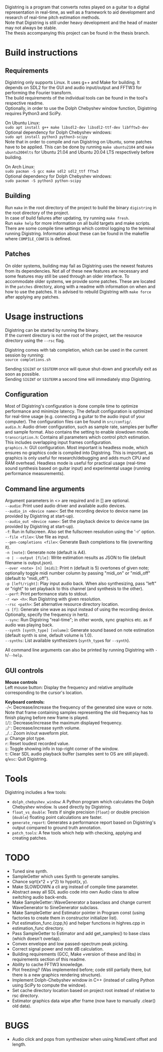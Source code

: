Digistring is a program that converts notes played on a guitar to a digital representation in real-time, as well as a framework to aid development and research of real-time pitch estimation methods.  
Note that Digistring is still under heavy development and the head of master may not always be stable.  
The thesis accompanying this project can be found in the thesis branch.


# Build instructions
## Requirements
Digistring only supports Linux. It uses g++ and Make for building. It depends on SDL2 for the GUI and audio input/output and FFTW3 for performing the Fourier transform.  
The build requirements of the individual tools can be found in the tool's respective readme.  
Optionally, in order to use the Dolph Chebyshev window function, Digistring requires Python3 and SciPy.

On Ubuntu Linux:  
`sudo apt install g++ make libsdl2-dev libsdl2-ttf-dev libfftw3-dev`  
Optional dependency for Dolph Chebyshev windows:  
`sudo apt install python3 python3-scipy`  
Note that in order to compile and run Digistring on Ubuntu, some patches have to be applied. This can be done by running `make ubuntu2104` and `make ubuntu2004lts` for Ubuntu 21.04 and Ubuntu 20.04 LTS respectively before building.

On Arch Linux:  
`sudo pacman -S gcc make sdl2 sdl2_ttf fftw3`  
Optional dependency for Dolph Chebyshev windows:  
`sudo pacman -S python3 python-scipy`

## Building
Run `make` in the root directory of the project to build the binary `digistring` in the root directory of the project.  
In case of build failures after updating, try running `make fresh`.  
Run `make help` for more information on all build targets and make scripts.  
There are some compile time settings which control logging to the terminal running Digistring. Information about these can be found in the makefile where `COMPILE_CONFIG` is defined.

## Patches
On older systems, building may fail as Digistring uses the newest features from its dependencies. Not all of these new features are necessary and some features may still be used through an older interface. To accommodate older systems, we provide some patches. These are located in the `patches` directory, along with a readme with information on when and how to use the patches. It is advised to rebuild Digistring with `make force` after applying any patches.


# Usage instructions
Digistring can be started by running the binary.  
If the current directory is not the root of the project, set the resource directory using the `--rsc` flag.

Digistring comes with tab completion, which can be used in the current session by running:  
`source completions.sh`

Sending `SIGINT` or `SIGTERM` once will queue shut-down and gracefully exit as soon as possible.  
Sending `SIGINT` or `SIGTERM` a second time will immediately stop Digistring.

## Configuration
Most of Digistring's configuration is done compile time to optimize performance and minimize latency. The default configuration is optimized for real-time usage (e.g. connecting a guitar to the audio input of your computer). The configuration files can be found in `src/config/`.  
`audio.h`: Audio driver configuration, such as sample rate, samples per buffer and sample format. Also contains the setting to enable slowdown mode.  
`transcription.h`: Contains all parameters which control pitch estimation. This includes overlapping input frames configuration.  
`graphics.h`: GUI configuration. Most important is headless mode, which ensures no graphics code is compiled into Digistring. This is important, as graphics is only useful for research/debugging and adds much CPU and RAM overhead. Headless mode is useful for practical usage (real-time sound synthesis based on guitar input) and experimental usage (running performance measurements).

## Command line arguments
Argument parameters in <> are required and in [] are optional.  
`--audio`: Print used audio driver and available audio devices.  
`--audio_in <device name>`: Set the recording device to device name (as provided by Digistring at start-up).  
`--audio_out <device name>`: Set the playback device to device name (as provided by Digistring at start-up).  
`-f`: Run in fullscreen. Also set the fullscreen resolution using the '-r' option.  
`--file <file>`: Use file as input.  
`--gen-completions <file>`: Generate Bash completions to file (overwriting it).  
`-n [note]`: Generate note (default is A4).  
`-o | --output [file]`: Write estimation results as JSON to file (default filename is output.json).  
`--over <note> [n] [midi]`: Print n (default is 5) overtones of given note; optionally toggle midi number column by passing "midi_on" or "midi_off" (default to "midi_off").  
`-p [left/right]`: Play input audio back. When also synthesizing, pass "left" or "right" to set playback to this channel (and synthesis to the other).  
`--perf`: Print performance stats to stdout.  
`-r <w> <h>`: Run Digistring with given resolution.  
`--rsc <path>`: Set alternative resource directory location.  
`-s [f]`: Generate sine wave as input instead of using the recording device. Optionally, specify the frequency in hertz.  
`--sync`: Run Digistring "real-time"; in other words, sync graphics etc. as if audio was playing back.  
`--synth [synth_type] [volume]`: Generate sound based on note estimation (default synth is sine, default volume is 1.0).  
`--synths`: List available synthesizers (`synth_type`s for `--synth`).

All command line arguments can also be printed by running Digistring with `-h`/`--help`.

## GUI controls
**Mouse controls**  
Left mouse button: Display the frequency and relative amplitude corresponding to the cursor's location.

**Keyboard controls:**  
`-`/`+`: Decrease/increase the frequency of the generated sine wave or note. Note that frame containing samples representing the old frequency has to finish playing before new frame is played.  
`[`/`]`: Decrease/increase the maximum displayed frequency.  
`;`/`'`: Decrease/increase synth volume.  
`,`/`.`: Zoom in/out waveform plot.  
`p`: Change plot type.  
`r`: Reset loudest recorded value.  
`i`: Toggle showing info in top-right corner of the window.  
`t`: Clear SDL audio playback buffer (samples sent to OS are still played).  
`q`/`esc`: Quit Digistring.


# Tools
Digistring includes a few tools:  
- `dolph_chebyshev_window`: A Python program which calculates the Dolph Chebyshev window. Is used directly by Digistring.
- `float_vs_double`: Tests if single precision (`float`) or double precision (`double`) floating point calculations are faster.
- `generate_report`: Generates a performance report based on Digistring's output compared to ground truth annotation.
- `patch_tools`: A few tools which help with checking, applying and creating patches.


# TODO
- Tuned sine synth.
- SampleGetter which uses Synth to generate samples.
- Chance sqrt(x^2 + y^2) to hypot(x, y).
- Make SLOWDOWN a cli arg instead of compile time parameter.
- Abstract away all SDL audio code into own Audio class to allow switching audio back-ends.
- Make SampleGetter::WaveGenerator a baseclass and change current WaveGenerator to SineGenerator subclass.
- Make SampleGetter and Estimator pointer in Program const (using factories to create them in constructor initializer list).
- Put estimation_func.{cpp,h} and helper functions in highres.cpp in estimation_func directory.
- Pass SampleGetter to Estimator and add get_samples() to base class (which doesn't overlap).
- Convex envelope and low passed-spectrum peak picking.
- Correct signal power and note dB calculation.
- Building requirements (GCC, Make +version of these and libs) in requirements section of this readme.
- Ability to cache FFTW3 knowledge.
- Plot freezing? (Was implemented before; code still partially there, but there is a new graphics rendering structure).
- Implement Dolph-Chebyshev window in C++ (instead of calling Python using SciPy to compute the window).
- Set cache directory location based on project root instead of relative to rsc directory.
- Estimator graphics data wipe after frame (now have to manually .clear() old data).


# BUGS
- Audio click and pops from synthesizer when using NoteEvent offset and length.
